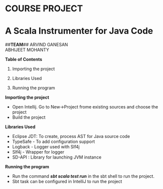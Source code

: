 COURSE PROJECT
==========

A Scala Instrumenter for Java Code
=====================================================

##**TEAM**##
ARVIND GANESAN <br>
ABHIJEET MOHANTY 

**Table of Contents**

1. Importing the project

2. Libraries Used

3. Running the program


**Importing the project**
- Open Intellij. Go to New->Project frome existing sources and choose the project
- Build the project

**Libraries Used**
- Eclipse JDT: To create, process AST for Java source code
- TypeSafe - To add configuration support 
- Logback - Logger used with Slf4j
- Slf4j - Wrapper for logger
- SD-API :  Library for launching JVM instance

**Running the program**
- Run the command ***sbt scala test run*** in the sbt shell to run the project.
- Sbt task can be configured in IntelliJ to run the project

